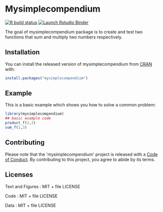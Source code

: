 
# Mysimplecompendium

<!-- badges: start -->
[![R build status](https://github.com/Sreejavm/DATA-598-WI20-week-7/workflows/R-CMD-check/badge.svg)](https://github.com/Sreejavm/DATA-598-WI20-week-7/actions)
[![Launch Rstudio Binder](http://mybinder.org/badge_logo.svg)](https://mybinder.org/v2/gh/Sreejavm/DATA-598-WI20-week-7/master?urlpath=rstudio)
<!-- badges: end -->

The goal of mysimplecompendium package is to create and test two functions that sum and multiply two numbers respectively.

## Installation

You can install the released version of mysimplecompendium from [CRAN](https://CRAN.R-project.org) with:

``` r
install.packages("mysimplecompendium")
```

## Example

This is a basic example which shows you how to solve a common problem:

``` r
library(mysimplecompendium)
## basic example code
product_f(2,3)
sum_f(2,3)
```
## Contributing

Please note that the 'mysimplecompendium' project is released with a [Code of Conduct](https://github.com/Sreejavm/DATA-598-WI20-week-7/blob/master/CODE_OF_CONDUCT.md). By contributing to this project, you agree to abide by its terms.

## Licenses

Text and Figures : MIT + file LICENSE

Code : MIT + file LICENSE

Data : MIT + file LICENSE


